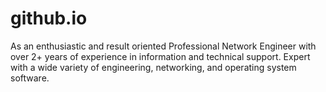 # github.io
As an enthusiastic and result oriented Professional Network Engineer with over 2+ years of experience in information and technical support. Expert with a wide variety of engineering, networking, and operating system software.
